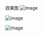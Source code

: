效果图
![image](https://github.com/Zong2018/Music/assets/37098709/f815e139-0cc4-48f1-86a1-7069c752ae6a)

![image](https://github.com/Zong2018/Music/assets/37098709/ce01b851-9bce-4bf6-9834-4d0bf5a5d5a0)

![image](https://github.com/Zong2018/Music/assets/37098709/1ad217bc-a783-4a39-8daf-5760b82baa9d)
